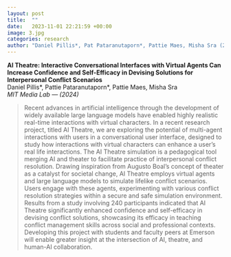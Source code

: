 ```yaml
---
layout: post
title:  ""
date:   2023-11-01 22:21:59 +00:00
image: 3.jpg
categories: research
author: "Daniel Pillis*, Pat Pataranutaporn*, Pattie Maes, Misha Sra (2024)"
---
```


**AI Theatre: Interactive Conversational Interfaces with Virtual Agents Can Increase Confidence and Self-Efficacy in Devising Solutions for Interpersonal Conflict Scenarios**  
Daniel Pillis*, Pattie Pataranutaporn*, Pattie Maes, Misha Sra  
*MIT Media Lab — (2024)*
<blockquote>
  <p>
Recent advances in artificial intelligence through the development of widely available large language models have enabled highly realistic real-time interactions with virtual characters. In a recent research project, titled AI Theatre, we are exploring the potential of multi-agent interactions with users in a conversational user interface, designed to study how interactions with virtual characters can enhance a user’s real life interactions. The AI Theatre simulation is a pedagogical tool merging AI and theater to facilitate practice of interpersonal conflict resolution. Drawing inspiration from Augusto Boal’s concept of theater as a catalyst for societal change, AI Theatre employs virtual agents and large language models to simulate lifelike conflict scenarios. Users engage with these agents, experimenting with various conflict resolution strategies within a secure and safe simulation environment. Results from a study involving 240 participants indicated that AI Theatre significantly enhanced confidence and self-efficacy in devising conflict solutions, showcasing its efficacy in teaching conflict management skills across social and professional contexts. Developing this project with students and faculty peers at Emerson will enable greater insight at the intersection of AI, theatre, and human-AI collaboration.
  </p>
</blockquote>

